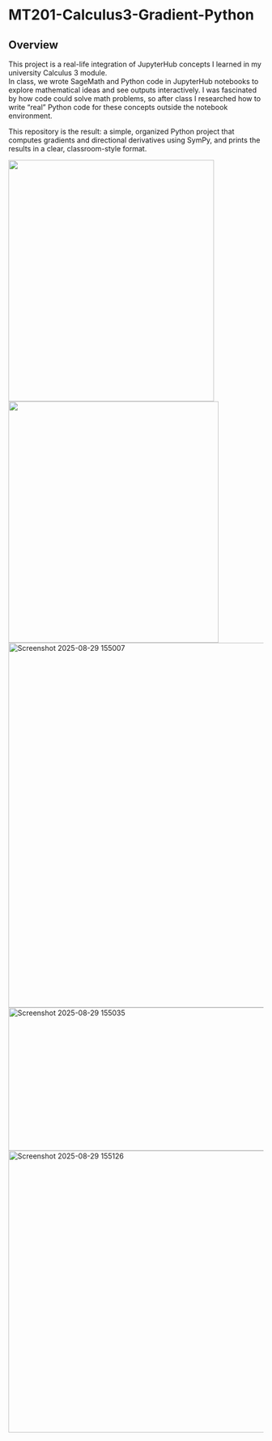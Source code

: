 # MT201-Calculus3-Gradient-Python

## Overview

This project is a real-life integration of JupyterHub concepts I learned in my university Calculus 3 module.  
In class, we wrote SageMath and Python code in JupyterHub notebooks to explore mathematical ideas and see outputs interactively. I was fascinated by how code could solve math problems, so after class I researched how to write “real” Python code for these concepts outside the notebook environment.

This repository is the result: a simple, organized Python project that computes gradients and directional derivatives using SymPy, and prints the results in a clear, classroom-style format.

<img src="https://github.com/user-attachments/assets//508db117-8e7b-47ee-b6c5-347325daf3c3" height ="477" width="406"/> 
<img src="https://github.com/user-attachments/assets//c2b99743-83c5-42e5-bb98-543d426dc62f" height ="477" width="415"/>



<img width="1424" height="721" alt="Screenshot 2025-08-29 155007" src="https://github.com/user-attachments/assets/508db117-8e7b-47ee-b6c5-347325daf3c3" />

<img width="606" height="283" alt="Screenshot 2025-08-29 155035" src="https://github.com/user-attachments/assets/c2b99743-83c5-42e5-bb98-543d426dc62f" />

<img width="972" height="557" alt="Screenshot 2025-08-29 155126" src="https://github.com/user-attachments/assets/03b5a986-3217-47ed-a83a-3b7072b5bac5" />
